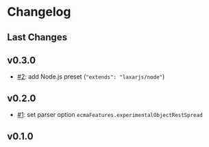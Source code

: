# Changelog

## Last Changes


## v0.3.0

- [#2](https://github.com/LaxarJS/laxar/issues/2): add Node.js preset (`"extends": "laxarjs/node"`)


## v0.2.0

- [#1](https://github.com/LaxarJS/laxar/issues/1): set parser option `ecmaFeatures.experimentalObjectRestSpread`


## v0.1.0
